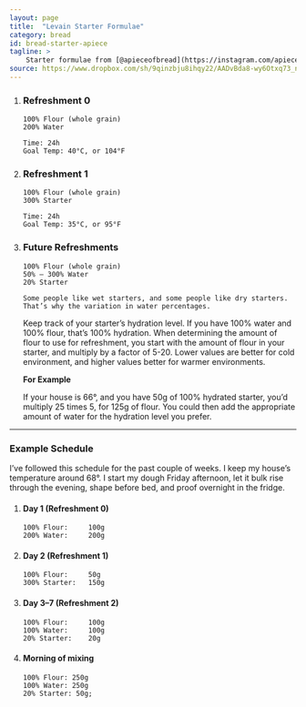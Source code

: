 ```yaml
---
layout: page
title:  "Levain Starter Formulae"
category: bread
id: bread-starter-apiece
tagline: >
    Starter formulae from [@apieceofbread](https://instagram.com/apieceofbread) on Instagram
source: https://www.dropbox.com/sh/9qinzbju8ihqy22/AADvBda8-wy6Otxq73_nNlvNa/GET%20STARTER'ED.pdf?dl=0
---
```




1.  <h3>Refreshment 0</h3>

    ```
    100% Flour (whole grain)
    200% Water

    Time: 24h
    Goal Temp: 40°C, or 104°F
    ```
2. <h3>Refreshment 1</h3>

    ```
    100% Flour (whole grain)
    300% Starter

    Time: 24h
    Goal Temp: 35°C, or 95°F
    ```

3. <h3>Future Refreshments</h3>

    ```
    100% Flour (whole grain)
    50% — 300% Water
    20% Starter

    Some people like wet starters, and some people like dry starters.
    That’s why the variation in water percentages.
    ```

    Keep track of your starter’s hydration level. If you have 100% water and 100% flour, that’s 100% hydration. When determining the amount of flour to use for refreshment, you start with the amount
    of flour in your starter, and multiply by a factor of 5-20. Lower values
    are better for cold environment, and higher values better for warmer environments.


    <strong>For Example</strong>

    If your house is 66°, and you have 50g of 100% hydrated starter, you’d multiply
    25 times 5, for 125g of flour. You could then add the appropriate amount of water
    for the hydration level you prefer.

- - -

### Example Schedule

I’ve followed this schedule for the past couple of weeks. I keep my house’s temperature around 68°. I start my dough Friday afternoon, let it bulk rise through the evening, shape before bed, and proof overnight in the fridge.

1.  <h4>Day 1 (Refreshment 0)</h4>

    ```
    100% Flour:     100g
    200% Water:     200g
    ```
2.  <h4>Day 2 (Refreshment 1)</h4>

    ```
    100% Flour:     50g
    300% Starter:   150g
    ```
3.  <h4>Day 3–7 (Refreshment 2)</h4>

    ```
    100% Flour:     100g
    100% Water:     100g
    20% Starter:    20g
    ```
4.  <h4>Morning of mixing</h4>

    ```
    100% Flour: 250g
    100% Water: 250g
    20% Starter: 50g;
    ```

